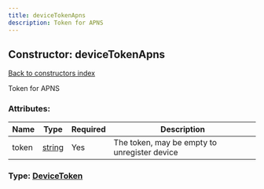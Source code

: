 ```yaml
---
title: deviceTokenApns
description: Token for APNS
---
```

## Constructor: deviceTokenApns  
[Back to constructors index](index.md)



Token for APNS

### Attributes:

| Name     |    Type       | Required | Description |
|----------|---------------|----------|-------------|
|token|[string](../types/string.md) | Yes|The token, may be empty to unregister device|



### Type: [DeviceToken](../types/DeviceToken.md)


